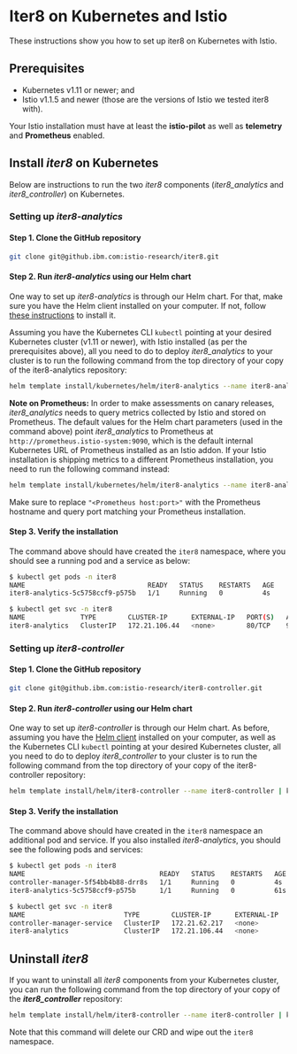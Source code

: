 # Iter8 on Kubernetes and Istio

These instructions show you how to set up iter8 on Kubernetes with Istio.

## Prerequisites

* Kubernetes v1.11 or newer; and
* Istio v1.1.5 and newer (those are the versions of Istio we tested iter8 with).

Your Istio installation must have at least the **istio-pilot** as well as **telemetry** and **Prometheus** enabled.

## Install _iter8_ on Kubernetes

Below are instructions to run the two _iter8_ components (_iter8_analytics_ and _iter8_controller_) on Kubernetes.

### Setting up _iter8-analytics_

#### Step 1. Clone the GitHub repository

```bash
git clone git@github.ibm.com:istio-research/iter8.git
```

#### Step 2. Run _iter8-analytics_ using our Helm chart

One way to set up _iter8-analytics_ is through our Helm chart. For that, make sure you have the Helm client installed on your computer. If not, follow [these instructions](https://helm.sh/docs/using_helm/#installing-the-helm-client) to install it. 

Assuming you have the Kubernetes CLI `kubectl` pointing at your desired Kubernetes cluster (v1.11 or newer), with Istio installed (as per the prerequisites above), all you need to do to deploy _iter8_analytics_ to your cluster is to run the following command from the top directory of your copy of the iter8-analytics repository:

```bash
helm template install/kubernetes/helm/iter8-analytics --name iter8-analytics | kubectl apply  -f -
```

**Note on Prometheus:** In order to make assessments on canary releases, _iter8_analytics_ needs to query metrics collected by Istio and stored on Prometheus. The default values for the Helm chart parameters (used in the command above) point _iter8_analytics_ to Prometheus at `http://prometheus.istio-system:9090`, which is the default internal Kubernetes URL of Prometheus installed as an Istio addon. If your Istio installation is shipping metrics to a different Prometheus installation, you need to run the following command instead:

```bash
helm template install/kubernetes/helm/iter8-analytics --name iter8-analytics --set iter8Config.metricsBackendURL="<Prometheus host:port>"| kubectl apply  -f -
```

Make sure to replace `"<Prometheus host:port>"` with the Prometheus hostname and query port matching your Prometheus installation.

#### Step 3. Verify the installation

The command above should have created the `iter8` namespace, where you should see a running pod and a service as below:

```bash
$ kubectl get pods -n iter8
NAME                               READY   STATUS    RESTARTS   AGE
iter8-analytics-5c5758ccf9-p575b   1/1     Running   0          4s
```

```bash
$ kubectl get svc -n iter8
NAME              TYPE        CLUSTER-IP      EXTERNAL-IP   PORT(S)   AGE
iter8-analytics   ClusterIP   172.21.106.44   <none>        80/TCP    9s
```

### Setting up _iter8-controller_

#### Step 1. Clone the GitHub repository

```bash
git clone git@github.ibm.com:istio-research/iter8-controller.git
```

#### Step 2. Run _iter8-controller_ using our Helm chart

One way to set up _iter8-controller_ is through our Helm chart. As before, assuming you have the [Helm client](https://helm.sh/docs/using_helm/#installing-the-helm-client) installed on your computer, as well as the Kubernetes CLI `kubectl` pointing at your desired Kubernetes cluster, all you need to do to deploy _iter8_controller_ to your cluster is to run the following command from the top directory of your copy of the iter8-controller repository:

```bash
helm template install/helm/iter8-controller --name iter8-controller | kubectl apply  -f -
```

#### Step 3. Verify the installation

The command above should have created in the `iter8` namespace an additional pod and service. If you also installed _iter8-analytics_, you should see the following pods and services:

```bash
$ kubectl get pods -n iter8
NAME                                  READY   STATUS    RESTARTS   AGE
controller-manager-5f54bb4b88-drr8s   1/1     Running   0          4s
iter8-analytics-5c5758ccf9-p575b      1/1     Running   0          61s
```

```bash
$ kubectl get svc -n iter8
NAME                         TYPE        CLUSTER-IP      EXTERNAL-IP   PORT(S)   AGE
controller-manager-service   ClusterIP   172.21.62.217   <none>        443/TCP   20s
iter8-analytics              ClusterIP   172.21.106.44   <none>        80/TCP    76s
```

## Uninstall _iter8_

If you want to uninstall all _iter8_ components from your Kubernetes cluster, you can run the following command from the top directory of your copy of the **_iter8_controller_** repository:

```bash
helm template install/helm/iter8-controller --name iter8-controller | kubectl delete  -f -
```

Note that this command will delete our CRD and wipe out the `iter8` namespace.
